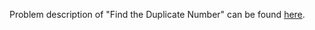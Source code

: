 Problem description of "Find the Duplicate Number" can be found [here](https://leetcode.com/problems/find-the-duplicate-number/).